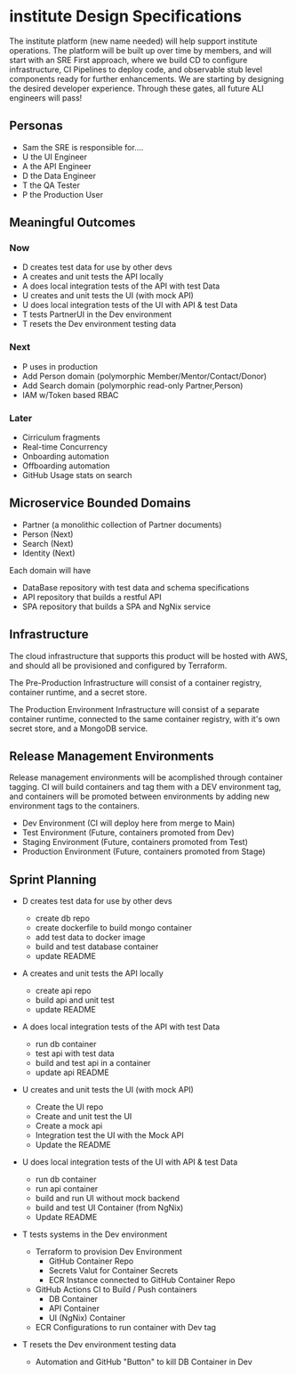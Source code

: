 # institute Design Specifications

The institute platform (new name needed) will help support institute operations. The platform will be built up over time by members, and will start with an SRE First approach, where we build CD to configure infrastructure, CI Pipelines to deploy code, and observable stub level components ready for further enhancements. We are starting by designing the desired developer experience. Through these gates, all future ALI engineers will pass!

## Personas

- Sam the SRE is responsible for....
- U the UI Engineer
- A the API Engineer
- D the Data Engineer
- T the QA Tester
- P the Production User

## Meaningful Outcomes 

### Now

- D creates test data for use by other devs
- A creates and unit tests the API locally
- A does local integration tests of the API with test Data
- U creates and unit tests the UI (with mock API)
- U does local integration tests of the UI with API & test Data
- T tests PartnerUI in the Dev environment
- T resets the Dev environment testing data

### Next

- P uses in production
- Add Person domain (polymorphic Member/Mentor/Contact/Donor)
- Add Search domain (polymorphic read-only Partner,Person)
- IAM w/Token based RBAC

### Later

- Cirriculum fragments
- Real-time Concurrency
- Onboarding automation
- Offboarding automation
- GitHub Usage stats on search

## Microservice Bounded Domains

- Partner (a monolithic collection of Partner documents)
- Person (Next)
- Search (Next)
- Identity (Next)

Each domain will have

- DataBase repository with test data and schema specifications
- API repository that builds a restful API
- SPA repository that builds a SPA and NgNix service

## Infrastructure

The cloud infrastructure that supports this product will be hosted with AWS, and should all be provisioned and configured by Terraform.

The Pre-Production Infrastructure will consist of a container registry, container runtime, and a secret store.

The Production Environment Infrastructure will consist of a separate container runtime, connected to the same container registry, with it's own secret store, and a MongoDB service.

## Release Management Environments

Release management environments will be acomplished through container tagging. CI will build containers and tag them with a DEV environment tag, and containers will be promoted between environments by adding new environment tags to the containers.

- Dev Environment (CI will deploy here from merge to Main)
- Test Environment (Future, containers promoted from Dev)
- Staging Environment (Future, containers promoted from Test)
- Production Environment (Future, containers promoted from Stage)

## Sprint Planning

- D creates test data for use by other devs
  - create db repo
  - create dockerfile to build mongo container
  - add test data to docker image
  - build and test database container
  - update README

- A creates and unit tests the API locally
  - create api repo
  - build api and unit test
  - update README

- A does local integration tests of the API with test Data
  - run db container
  - test api with test data
  - build and test api in a container
  - update api README

- U creates and unit tests the UI (with mock API)
  - Create the UI repo
  - Create and unit test the UI
  - Create a mock api
  - Integration test the UI with the Mock API
  - Update the README

- U does local integration tests of the UI with API & test Data
  - run db container
  - run api container
  - build and run UI without mock backend
  - build and test UI Container (from NgNix)
  - Update README

- T tests systems in the Dev environment
  - Terraform to provision Dev Environment
    - GitHub Container Repo
    - Secrets Valut for Container Secrets
    - ECR Instance connected to GitHub Container Repo
  - GitHub Actions CI to Build / Push containers
    - DB Container
    - API Container
    - UI (NgNix) Container
  - ECR Configurations to run container with Dev tag

- T resets the Dev environment testing data
  - Automation and GitHub "Button" to kill DB Container in Dev
